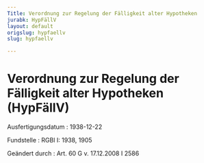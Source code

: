 ```yaml
---
Title: Verordnung zur Regelung der Fälligkeit alter Hypotheken
jurabk: HypFällV
layout: default
origslug: hypfaellv
slug: hypfaellv

---
```


# Verordnung zur Regelung der Fälligkeit alter Hypotheken (HypFällV)

Ausfertigungsdatum
:   1938-12-22

Fundstelle
:   RGBl I: 1938, 1905

Geändert durch
:   Art. 60 G v. 17.12.2008 I 2586

